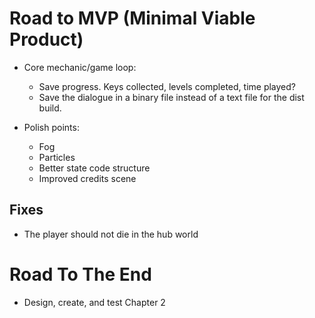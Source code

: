 # Road to MVP (Minimal Viable Product) 

- Core mechanic/game loop: 
    - Save progress. Keys collected, levels completed, time played?
    - Save the dialogue in a binary file instead of a text file for the dist build.
    
- Polish points: 
    - Fog 
    - Particles
    - Better state code structure
    - Improved credits scene

## Fixes 

- The player should not die in the hub world

# Road To The End 

- Design, create, and test Chapter 2 
